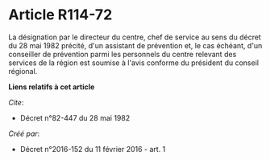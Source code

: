 # Article R114-72

La désignation par le directeur du centre, chef de service au sens du décret du 28 mai 1982 précité, d'un assistant de
prévention et, le cas échéant, d'un conseiller de prévention parmi les personnels du centre relevant des services de la
région est soumise à l'avis conforme du président du conseil régional.

**Liens relatifs à cet article**

_Cite_:

  - Décret n°82-447 du 28 mai 1982

_Créé par_:

  - Décret n°2016-152 du 11 février 2016 - art. 1
